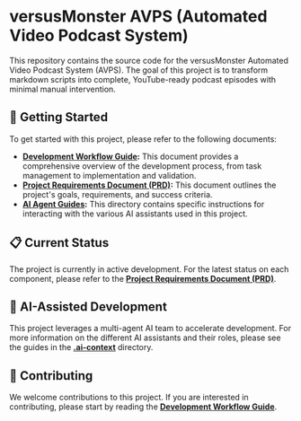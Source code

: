 # versusMonster AVPS (Automated Video Podcast System)

This repository contains the source code for the versusMonster Automated Video Podcast System (AVPS). The goal of this project is to transform markdown scripts into complete, YouTube-ready podcast episodes with minimal manual intervention.

## 🚀 Getting Started

To get started with this project, please refer to the following documents:

*   **[Development Workflow Guide](.ai-context/WORKFLOW_GUIDE.md):** This document provides a comprehensive overview of the development process, from task management to implementation and validation.
*   **[Project Requirements Document (PRD)](docs/specifications/PRD.md):** This document outlines the project's goals, requirements, and success criteria.
*   **[AI Agent Guides](.ai-context/):** This directory contains specific instructions for interacting with the various AI assistants used in this project.

## 📋 Current Status

The project is currently in active development. For the latest status on each component, please refer to the **[Project Requirements Document (PRD)](docs/specifications/PRD.md)**.

## 🤖 AI-Assisted Development

This project leverages a multi-agent AI team to accelerate development. For more information on the different AI assistants and their roles, please see the guides in the **[.ai-context](.ai-context/)** directory.

## 🤝 Contributing

We welcome contributions to this project. If you are interested in contributing, please start by reading the **[Development Workflow Guide](.ai-context/WORKFLOW_GUIDE.md)**.